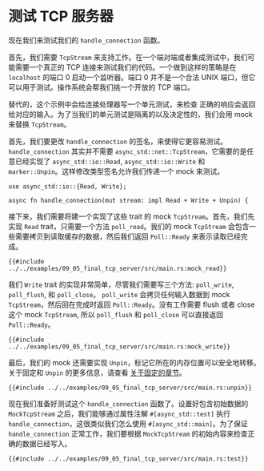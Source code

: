 # 测试 TCP 服务器

现在我们来测试我们的 `handle_connection` 函数。

首先，我们需要 `TcpStream` 来支持工作。在一个端对端或者集成测试中，我们可能需要一个真正的 TCP 连接来测试我们的代码。一个做到这样的策略是在 `localhost` 的端口 0 启动一个监听器。端口 0 并不是一个合法 UNIX 端口，但它可以用于测试。操作系统会帮我们挑一个开放的 TCP 端口。

替代的，这个示例中会给连接处理器写一个单元测试，来检查 正确的响应会返回给对应的输入。为了当我们的单元测试是隔离的以及决定性的，我们会用 mock 来替换 `TcpStream`。

首先，我们要更改 `handle_connection` 的签名，来使得它更容易测试。`handle_connection` 其实并不需要 `async_std::net::TcpStream`，它需要的是任意已经实现了 `async_std::io::Read`, `async_std::io::Write` 和 `marker::Unpin`。这样修改类型签名允许我们传递一个 mock 来测试。

```rust,ignore
use async_std::io::{Read, Write};

async fn handle_connection(mut stream: impl Read + Write + Unpin) {
```

接下来，我们需要将建一个实现了这些 trait 的 mock `TcpStream`。首先，我们先实现 `Read` trait，只需要一个方法 `poll_read`。我们的 mock `TcpStream` 会包含一些需要拷贝到读取缓存的数据，然后我们返回 `Poll::Ready` 来表示读取已经完成。

```rust,ignore
{{#include ../../examples/09_05_final_tcp_server/src/main.rs:mock_read}}
```

我们 `Write` trait 的实现非常简单，尽管我们需要写三个方法: `poll_write`, `poll_flush`, 和 `poll_close`。 `poll_write` 会拷贝任何输入数据到 mock `TcpStream`，然后回在完成时返回 `Poll::Ready`。没有工作需要 flush 或者 close 这个 mock `TcpStream`, 所以 `poll_flush` 和 `poll_close` 可以直接返回 `Poll::Ready`。

```rust,ignore
{{#include ../../examples/09_05_final_tcp_server/src/main.rs:mock_write}}
```

最后，我们的 mock 还需要实现 `Unpin`，标记它所在的内存位置可以安全地转移。关于固定和 `Unpin` 的更多信息，请查看 [关于固定的章节](../04_pinning/01_chapter.md)。

```rust,ignore
{{#include ../../examples/09_05_final_tcp_server/src/main.rs:unpin}}
```

现在我们准备好测试这个 `handle_connection` 函数了。设置好包含初始数据的 `MockTcpStream` 之后，我们能够通过属性注解 `#[async_std::test]` 执行 `handle_connection`，这很类似我们怎么使用 `#[async_std::main]`。为了保证 `handle_connection` 正常工作，我们要根据 `MockTcpStream` 的初始内容来检查正确的数据已经写入。

```rust,ignore
{{#include ../../examples/09_05_final_tcp_server/src/main.rs:test}}
```
